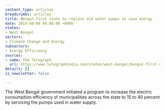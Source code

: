 ```yaml
---
content_type: articles
breadcrumbs: articles
title: Bengal first state to replace old water pumps to save energy
date: 2019-08-08 04:00:00 +0000
states:
- West Bengal
sectors:
- Climate Change and Energy
subsectors:
- Energy Efficiency
sources:
- name: The Telegraph
  url: https://www.telegraphindia.com/states/west-bengal/bengal-first-state-to-replace-old-water-pumps-to-save-energy/cid/1695179
details: []
is_newsletter: false

---
```

The West Bengal government initiated a program to increase the electric consumption efficiency of municipalities across the state to 15 to 40 percent by servicing the pumps used in water supply.
